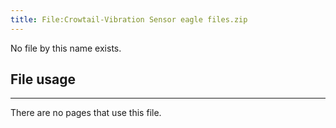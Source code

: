 ```yaml
---
title: File:Crowtail-Vibration Sensor eagle files.zip
---
```


No file by this name exists.

## File usage
--------

There are no pages that use this file.